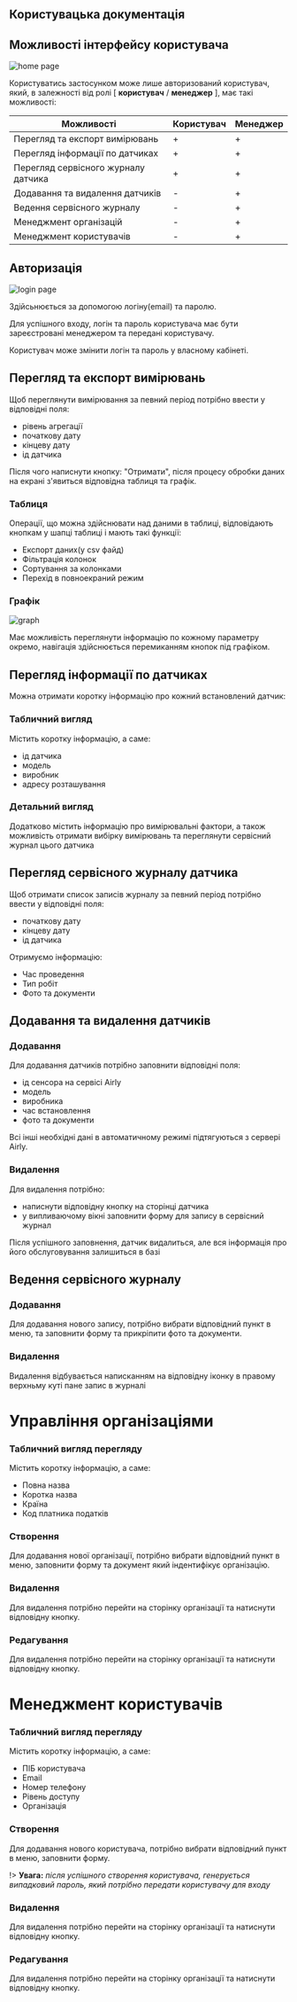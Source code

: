 ## Користувацька документація


## Можливості інтерфейсу користувача

![home page](img/ui_home_page.png)

Користуватись застосунком може лише авторизований користувач, який, в залежності від ролі
[ **користувач** / **менеджер** ], має такі можливості:

|Можливості                          |Користувач|Менеджер|
|------------------------------------|----------|--------|
|Перегляд та експорт вимірювань      | +        | +      |
|Перегляд інформації по датчиках     | +        | +      |
|Перегляд сервісного журналу датчика | +        | +      |
|Додавання та видалення датчиків     | -        | +      |
|Ведення сервісного журналу          | -        | +      |
|Менеджмент організацій              | -        | +      |
|Менеджмент користувачів             | -        | +      |

## Авторизація

![login page](img/ui_login_page.png)

Здійсьнюється за допомогою логіну(email) та паролю.

Для успішного входу, логін та пароль користувача має бути зареєстровані менеджером та передані користувачу. 

Користувач може змінити логін та пароль у власному кабінеті.

## Перегляд та експорт вимірювань

Щоб переглянути вимірювання за певний період потрібно ввести у відповідні поля:

 - рівень агрегації
 - початкову дату
 - кінцеву дату
 - ід датчика

Після чого написнути кнопку: "Отримати", після процесу обробки даних на екрані з'явиться відповідна таблиця та графік. 

### Таблиця

Операції, що можна здійснювати над даними в таблиці, відповідають кнопкам у шапці таблиці і мають такі функції:

 - Експорт даних(у csv файд)
 - Фільтрація колонок
 - Сортування за колонками
 - Перехід в повноекраний режим

###  Графік

![graph](img/ui_graph.png)

Має можливість переглянути інформацію по кожному параметру окремо, навігація здійснюється перемиканням кнопок під графіком.

## Перегляд інформації по датчиках

Можна отримати коротку інформацію про кожний встановлений датчик:

### Табличний вигляд

Містить коротку інформацію, а саме:

 - ід датчика
 - модель
 - виробник
 - адресу розташування

### Детальний вигляд

Додатково містить інформацію про вимірювальні фактори, а також можливість отримати вибірку вимірювань та переглянути сервісний журнал цього датчика

## Перегляд сервісного журналу датчика
Щоб отримати список записів журналу за певний період потрібно ввести у відповідні поля:
 - початкову дату
 - кінцеву дату
 - ід датчика

Отримуємо інформацію:

 - Час проведення
 - Тип робіт
 - Фото та документи

## Додавання та видалення датчиків

### Додавання

Для додавання датчиків потрібно заповнити відповідні поля:

 - ід сенсора на сервісі Airly
 - модель
 - виробника
 - час встановлення 
 - фото та документи

Всі інші необхідні дані в автоматичному режимі підтягуються з сервері Airly.

### Видалення

Для видалення потрібно:

 -  написнути відповідну кнопку на сторінці датчика
 - у випливаючому вікні заповнити форму для запису в сервісний журнал
 
 Після успішного заповнення, датчик видалиться, але вся інформація про його обслуговування залишиться в базі

## Ведення сервісного журналу

### Додавання

Для додавання нового запису, потрібно вибрати відповідний пункт в меню, та заповнити форму та прикріпити фото та документи.

### Видалення

Видалення відбувається написканням на відповідну іконку в правому верхньму куті пане запис в журналі

# Управління організаціями

### Табличний вигляд перегляду

Містить коротку інформацію, а саме:

 - Повна назва
 - Коротка назва
 - Країна
 - Код платника податків

### Створення

Для додавання нової організації, потрібно вибрати відповідний пункт в меню, заповнити форму та документ який індентифікує організацію.

### Видалення

Для видалення потрібно перейти на сторінку організації та натиснути відповідну кнопку.

### Редагування

Для видалення потрібно перейти на сторінку організації та натиснути відповідну кнопку.

# Менеджмент користувачів 

### Табличний вигляд перегляду

Містить коротку інформацію, а саме:

 - ПІБ користувача
 - Email
 - Номер телефону
 - Рівень доступу
 - Організація

### Створення

Для додавання нового користувача, потрібно вибрати відповідний пункт в меню, заповнити форму.

!> **Увага:** _після успішного створення користувача, генерується випадковий пароль, який потрібно передати користувачу для входу_

### Видалення

Для видалення потрібно перейти на сторінку організації та натиснути відповідну кнопку.

### Редагування

Для видалення потрібно перейти на сторінку організації та натиснути відповідну кнопку.
